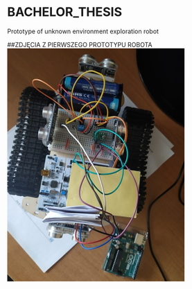 # BACHELOR_THESIS
Prototype of unknown environment exploration robot

##ZDJĘCIA Z PIERWSZEGO PROTOTYPU ROBOTA
![](https://github.com/piranjamk/BACHELOR_THESIS/blob/main/IMG/photo_v1_1.jpg?raw=true)
